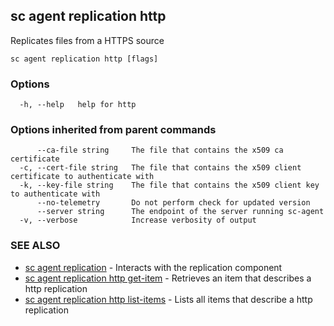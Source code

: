 ## sc agent replication http

Replicates files from a HTTPS source

```
sc agent replication http [flags]
```

### Options

```
  -h, --help   help for http
```

### Options inherited from parent commands

```
      --ca-file string     The file that contains the x509 ca certificate
  -c, --cert-file string   The file that contains the x509 client certificate to authenticate with
  -k, --key-file string    The file that contains the x509 client key to authenticate with
      --no-telemetry       Do not perform check for updated version
      --server string      The endpoint of the server running sc-agent
  -v, --verbose            Increase verbosity of output
```

### SEE ALSO

* [sc agent replication](sc_agent_replication.md)	 - Interacts with the replication component
* [sc agent replication http get-item](sc_agent_replication_http_get-item.md)	 - Retrieves an item that describes a http replication
* [sc agent replication http list-items](sc_agent_replication_http_list-items.md)	 - Lists all items that describe a http replication

